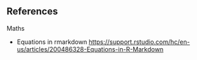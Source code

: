 ## References

Maths

* Equations in rmarkdown https://support.rstudio.com/hc/en-us/articles/200486328-Equations-in-R-Markdown
